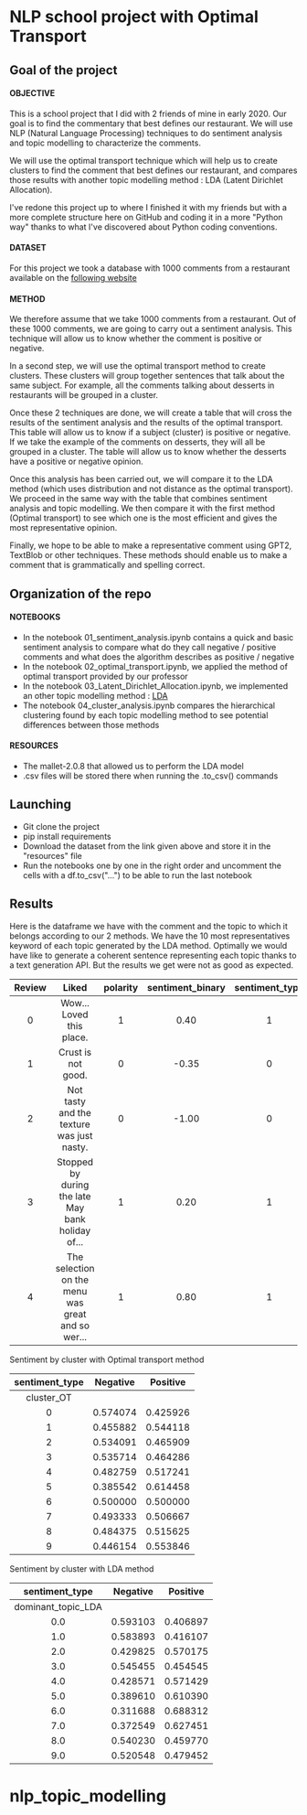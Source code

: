 # NLP school project with Optimal Transport

## Goal of the project

#### OBJECTIVE 

This is a school project that I did with 2 friends of mine in early 2020. Our goal is to find the commentary that best 
defines our restaurant. We will use NLP (Natural Language Processing) techniques to do sentiment analysis and topic 
modelling to characterize the comments. 

We will use the optimal transport technique which will help us to create clusters to find the comment that best defines 
our restaurant, and compares those results with another topic modelling method : LDA (Latent Dirichlet Allocation).

I've redone this project up to where I finished it with my friends but with a more complete structure here on GitHub and
coding it in a more "Python way" thanks to what I've discovered about Python coding conventions.


#### DATASET

For this project we took a database with 1000 comments from a restaurant available on the 
[following website](https://acadgild.com/blog/analysis-of-restaurant-reviews-with-nlp) 


#### METHOD

We therefore assume that we take 1000 comments from a restaurant. Out of these 1000 comments, we are going to carry out 
a sentiment analysis. This technique will allow us to know whether the comment is positive or negative.

In a second step, we will use the optimal transport method to create clusters. These clusters will group together 
sentences that talk about the same subject. For example, all the comments talking about desserts in restaurants will be 
grouped in a cluster. 

Once these 2 techniques are done, we will create a table that will cross the results of the sentiment analysis and the 
results of the optimal transport. This table will allow us to know if a subject (cluster) is positive or negative. If 
we take the example of the comments on desserts, they will all be grouped in a cluster. The table will allow us to know 
whether the desserts have a positive or negative opinion. 

Once this analysis has been carried out, we will compare it to the LDA method (which uses distribution and not distance 
as the optimal transport). We proceed in the same way with the table that combines sentiment analysis and topic 
modelling. We then compare it with the first method (Optimal transport) to see which one is the most efficient and 
gives the most representative opinion.

Finally, we hope to be able to make a representative comment using GPT2, TextBlob or other techniques. These methods 
should enable us to make a comment that is grammatically and spelling correct.




## Organization of the repo

#### NOTEBOOKS

- In the notebook 01_sentiment_analysis.ipynb contains a quick and basic sentiment analysis to compare what do they call
negative / positive comments and what does the algorithm describes as positive / negative 
- In the notebook 02_optimal_transport.ipynb, we applied the method of optimal transport provided by our professor 
- In the notebook 03_Latent_Dirichlet_Allocation.ipynb, we implemented an other topic modelling method : 
[LDA](https://www.machinelearningplus.com/nlp/topic-modeling-gensim-python/)
- The notebook 04_cluster_analysis.ipynb compares the hierarchical clustering found by each topic modelling method to 
see potential differences between those methods

#### RESOURCES

- The mallet-2.0.8 that allowed us to perform the LDA model
- .csv files will be stored there when running the .to_csv() commands


## Launching

- Git clone the project
- pip install requirements
- Download the dataset from the link given above and store it in the "resources" file
- Run the notebooks one by one in the right order and uncomment the cells with a df.to_csv("...") to be able to run the 
last notebook 
 

## Results

Here is the dataframe we have with the comment and the topic to which it belongs according to our 2 methods.
We have the 10 most representatives keyword of each topic generated by the LDA method. Optimally we would have like to 
generate a coherent sentence representing each topic thanks to a text generation API. But the results we get were not as
good as expected.

|Review	| Liked | polarity | sentiment_binary |	sentiment_type | cluster_OT | dominant_topic_LDA | topic_percentage_contribution |	keywords |
| :---: | :---: | :------: | :--------------: | :------------: | :--------: | :----------------: | :---------------------------: | :-------: |
|0 | Wow... Loved this place. | 1 | 0.40 | 1 | Positive | 7 | 7.0 | 0.1154 |	love, amazing, taste, meal, bland, find, suck,... |
|1 | Crust is not good. | 0 | -0.35 | 0 | Negative | 0 | 4.0 | 0.1175 |	good, quality, thing, enjoy, sushi, price, dis...
|2 | Not tasty and the texture was just nasty. | 0 | -1.00 | 0 | Negative | 3 | 4.0 | 0.1132 | good, quality, thing, enjoy, sushi, price, dis...
|3 | Stopped by during the late May bank holiday of... | 1 | 0.20 |	1 |	Positive | 6 | 9.0 | 0.1169 | friendly, minute, chicken, pizza, menu, price,...
|4 | The selection on the menu was great and so wer... | 1 | 0.80 |	1 | Positive | 1 | 9.0 | 0.1235	| friendly, minute, chicken, pizza, menu, price,...


Sentiment by cluster with Optimal transport method

| sentiment_type | Negative | Positive   |
| :------------: | :------: | :--------: |
| cluster_OT     |          |            |
|   0	         |  0.574074 |	0.425926 |
|   1	         |  0.455882 |	0.544118 |
|   2	         |  0.534091 |	0.465909 |
|   3	         |  0.535714 |	0.464286 |
|   4	         |  0.482759 |	0.517241 |
|   5	         |  0.385542 |	0.614458 |
|   6	         |  0.500000 |	0.500000 |
|   7	         |  0.493333 |	0.506667 |
|   8	         |  0.484375 |	0.515625 |
|   9	         |  0.446154 |	0.553846 |


Sentiment by cluster with LDA method

| sentiment_type         | Negative | Positive   |
| :--------------------: | :------: | :--------: |
| dominant_topic_LDA     |          |            |
| 0.0                    |	0.593103 |	0.406897 |
| 1.0                    |	0.583893 |	0.416107 |
| 2.0                    |	0.429825 |	0.570175 |
| 3.0                    |	0.545455 |	0.454545 |
| 4.0                    |	0.428571 |	0.571429 |
| 5.0                    |	0.389610 |	0.610390 |
| 6.0                    |	0.311688 |	0.688312 |
| 7.0                    |	0.372549 |	0.627451 |
| 8.0                    |	0.540230 |	0.459770 |
| 9.0                    |	0.520548 |	0.479452 |
# nlp_topic_modelling
